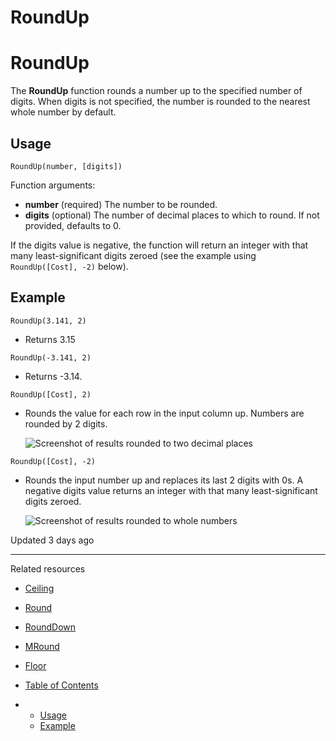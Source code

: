 # RoundUp

# RoundUp

The **RoundUp** function rounds a number up to the specified number of digits. When digits is not specified, the number is rounded to the nearest whole number by default.

## Usage

`RoundUp(number, [digits])`

Function arguments:

* **number** (required) The number to be rounded.
* **digits** (optional) The number of decimal places to which to round. If not provided, defaults to 0.

If the digits value is negative, the function will return an integer with that many least-significant digits zeroed (see the example using `RoundUp([Cost], -2)` below).

## Example

`RoundUp(3.141, 2)`

* Returns 3.15

`RoundUp(-3.141, 2)`

* Returns -3.14.

`RoundUp([Cost], 2)`

* Rounds the value for each row in the input column up. Numbers are rounded by 2 digits.

  ![Screenshot of results rounded to two decimal places](https://files.readme.io/ab56919-a.png)

`RoundUp([Cost], -2)`

* Rounds the input number up and replaces its last 2 digits with 0s. A negative digits value returns an integer with that many least-significant digits zeroed.

  ![Screenshot of results rounded to whole numbers](https://files.readme.io/cfd80ed-b.png)

Updated 3 days ago

---

Related resources

* [Ceiling](/docs/ceiling)
* [Round](/docs/round)
* [RoundDown](/docs/rounddown)
* [MRound](/docs/mround)
* [Floor](/docs/floor)

* [Table of Contents](#)
* + [Usage](#usage)
  + [Example](#example)